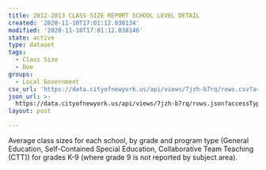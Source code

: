 ```yaml
---
title: 2012-2013 CLASS SIZE REPORT SCHOOL LEVEL DETAIL
created: '2020-11-10T17:01:12.038134'
modified: '2020-11-10T17:01:12.038146'
state: active
type: dataset
tags:
  - Class Size
  - Doe
groups:
  - Local Government
csv_url: 'https://data.cityofnewyork.us/api/views/7jzh-b7rq/rows.csv?accessType=DOWNLOAD'
json_url: >-
  https://data.cityofnewyork.us/api/views/7jzh-b7rq/rows.json?accessType=DOWNLOAD
layout: post

---
```

Average class sizes for each school, by grade and program type (General Education, Self-Contained Special Education, Collaborative Team Teaching (CTT)) for grades K-9 (where grade 9 is not reported by subject area).
